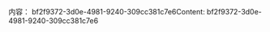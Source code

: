 <span data-ttu-id="21c70-101">内容： bf2f9372-3d0e-4981-9240-309cc381c7e6</span><span class="sxs-lookup"><span data-stu-id="21c70-101">Content: bf2f9372-3d0e-4981-9240-309cc381c7e6</span></span>